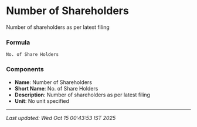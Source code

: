 # Number of Shareholders
Number of shareholders as per latest filing

### Formula
```text
No. of Share Holders
```


### Components
- **Name**: Number of Shareholders
- **Short Name**: No. of Share Holders
- **Description**: Number of shareholders as per latest filing
- **Unit**: No unit specified

---
*Last updated: Wed Oct 15 00:43:53 IST 2025*
